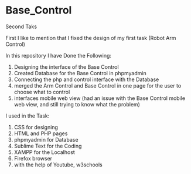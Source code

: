 # Base_Control
Second Taks 

First I like to mention that I fixed the design of my first task (Robot Arm Control)

In this repository I have Done the Following:

1. Designing the interface of the Base Control
2. Created Database for the Base Control in phpmyadmin
3. Connecting the php and control interface with the Database
4. merged the Arm Control and Base Control in one page for the user to choose what to control
5. interfaces mobile web view (had an issue with the Base Control mobile web view, and still trying to know what the problem)

I used in the Task:
1. CSS for designing
2. HTML and PHP pages
3. phpmyadmin for Database
4. Sublime Text for the Coding
5. XAMPP for the Localhost
6. Firefox browser
7. with the help of Youtube, w3schools



